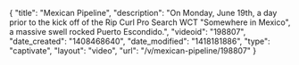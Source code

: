 {
    "title": "Mexican Pipeline",
    "description": "On Monday, June 19th, a day prior to the kick off of the Rip Curl Pro Search WCT \"Somewhere in Mexico\", a massive swell rocked Puerto Escondido.",
    "videoid": "198807",
    "date_created": "1408468640",
    "date_modified": "1418181886",
    "type": "captivate",
    "layout": "video",
    "url": "\/v\/mexican-pipeline\/198807"
}